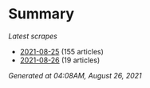 # Summary
*Latest scrapes*
* [2021-08-25](https://github.com/nuuuwan/news_lk/blob/data/news_lk.2021-08-25.json) (155 articles)
* [2021-08-26](https://github.com/nuuuwan/news_lk/blob/data/news_lk.2021-08-26.json) (19 articles)

*Generated at 04:08AM, August 26, 2021*